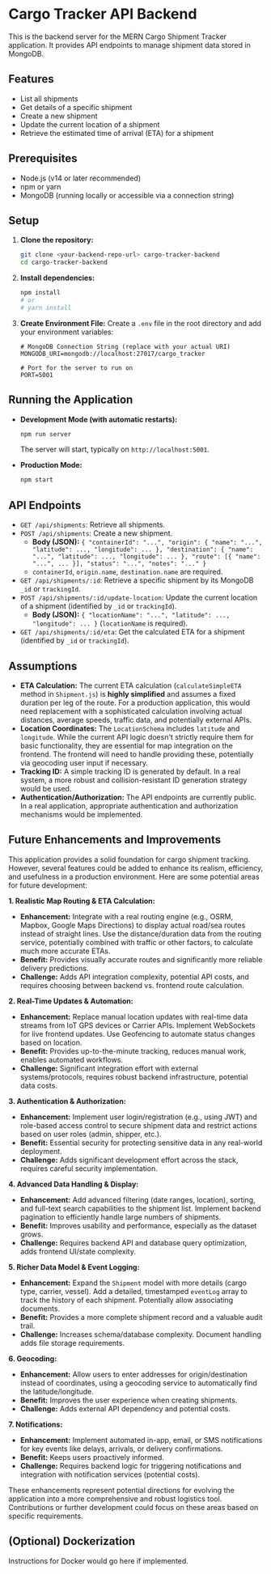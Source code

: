 # Cargo Tracker API Backend

This is the backend server for the MERN Cargo Shipment Tracker application. It provides API endpoints to manage shipment data stored in MongoDB.

## Features

*   List all shipments
*   Get details of a specific shipment
*   Create a new shipment
*   Update the current location of a shipment
*   Retrieve the estimated time of arrival (ETA) for a shipment

## Prerequisites

*   Node.js (v14 or later recommended)
*   npm or yarn
*   MongoDB (running locally or accessible via a connection string)

## Setup

1.  **Clone the repository:**
    ```bash
    git clone <your-backend-repo-url> cargo-tracker-backend
    cd cargo-tracker-backend
    ```

2.  **Install dependencies:**
    ```bash
    npm install
    # or
    # yarn install
    ```

3.  **Create Environment File:**
    Create a `.env` file in the root directory and add your environment variables:
    ```dotenv
    # MongoDB Connection String (replace with your actual URI)
    MONGODB_URI=mongodb://localhost:27017/cargo_tracker

    # Port for the server to run on
    PORT=5001
    ```

## Running the Application

*   **Development Mode (with automatic restarts):**
    ```bash
    npm run server
    ```
    The server will start, typically on `http://localhost:5001`.

*   **Production Mode:**
    ```bash
    npm start
    ```

## API Endpoints

*   `GET /api/shipments`: Retrieve all shipments.
*   `POST /api/shipments`: Create a new shipment.
    *   **Body (JSON):** `{ "containerId": "...", "origin": { "name": "...", "latitude": ..., "longitude": ... }, "destination": { "name": "...", "latitude": ..., "longitude": ... }, "route": [{ "name": "...", ... }], "status": "...", "notes": "..." }`
    *   `containerId`, `origin.name`, `destination.name` are required.
*   `GET /api/shipments/:id`: Retrieve a specific shipment by its MongoDB `_id` or `trackingId`.
*   `POST /api/shipments/:id/update-location`: Update the current location of a shipment (identified by `_id` or `trackingId`).
    *   **Body (JSON):** `{ "locationName": "...", "latitude": ..., "longitude": ... }` (`locationName` is required).
*   `GET /api/shipments/:id/eta`: Get the calculated ETA for a shipment (identified by `_id` or `trackingId`).

## Assumptions

*   **ETA Calculation:** The current ETA calculation (`calculateSimpleETA` method in `Shipment.js`) is **highly simplified** and assumes a fixed duration per leg of the route. For a production application, this would need replacement with a sophisticated calculation involving actual distances, average speeds, traffic data, and potentially external APIs.
*   **Location Coordinates:** The `LocationSchema` includes `latitude` and `longitude`. While the current API logic doesn't strictly require them for basic functionality, they are essential for map integration on the frontend. The frontend will need to handle providing these, potentially via geocoding user input if necessary.
*   **Tracking ID:** A simple tracking ID is generated by default. In a real system, a more robust and collision-resistant ID generation strategy would be used.
*   **Authentication/Authorization:** The API endpoints are currently public. In a real application, appropriate authentication and authorization mechanisms would be implemented.

## Future Enhancements and Improvements

This application provides a solid foundation for cargo shipment tracking. However, several features could be added to enhance its realism, efficiency, and usefulness in a production environment. Here are some potential areas for future development:

**1. Realistic Map Routing & ETA Calculation:**

*   **Enhancement:** Integrate with a real routing engine (e.g., OSRM, Mapbox, Google Maps Directions) to display actual road/sea routes instead of straight lines. Use the distance/duration data from the routing service, potentially combined with traffic or other factors, to calculate much more accurate ETAs.
*   **Benefit:** Provides visually accurate routes and significantly more reliable delivery predictions.
*   **Challenge:** Adds API integration complexity, potential API costs, and requires choosing between backend vs. frontend route calculation.

**2. Real-Time Updates & Automation:**

*   **Enhancement:** Replace manual location updates with real-time data streams from IoT GPS devices or Carrier APIs. Implement WebSockets for live frontend updates. Use Geofencing to automate status changes based on location.
*   **Benefit:** Provides up-to-the-minute tracking, reduces manual work, enables automated workflows.
*   **Challenge:** Significant integration effort with external systems/protocols, requires robust backend infrastructure, potential data costs.

**3. Authentication & Authorization:**

*   **Enhancement:** Implement user login/registration (e.g., using JWT) and role-based access control to secure shipment data and restrict actions based on user roles (admin, shipper, etc.).
*   **Benefit:** Essential security for protecting sensitive data in any real-world deployment.
*   **Challenge:** Adds significant development effort across the stack, requires careful security implementation.

**4. Advanced Data Handling & Display:**

*   **Enhancement:** Add advanced filtering (date ranges, location), sorting, and full-text search capabilities to the shipment list. Implement backend pagination to efficiently handle large numbers of shipments.
*   **Benefit:** Improves usability and performance, especially as the dataset grows.
*   **Challenge:** Requires backend API and database query optimization, adds frontend UI/state complexity.

**5. Richer Data Model & Event Logging:**

*   **Enhancement:** Expand the `Shipment` model with more details (cargo type, carrier, vessel). Add a detailed, timestamped `eventLog` array to track the history of each shipment. Potentially allow associating documents.
*   **Benefit:** Provides a more complete shipment record and a valuable audit trail.
*   **Challenge:** Increases schema/database complexity. Document handling adds file storage requirements.

**6. Geocoding:**

*   **Enhancement:** Allow users to enter addresses for origin/destination instead of coordinates, using a geocoding service to automatically find the latitude/longitude.
*   **Benefit:** Improves the user experience when creating shipments.
*   **Challenge:** Adds external API dependency and potential costs.

**7. Notifications:**

*   **Enhancement:** Implement automated in-app, email, or SMS notifications for key events like delays, arrivals, or delivery confirmations.
*   **Benefit:** Keeps users proactively informed.
*   **Challenge:** Requires backend logic for triggering notifications and integration with notification services (potential costs).

These enhancements represent potential directions for evolving the application into a more comprehensive and robust logistics tool. Contributions or further development could focus on these areas based on specific requirements.

## (Optional) Dockerization

Instructions for Docker would go here if implemented.